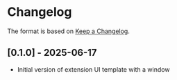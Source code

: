 # Changelog

The format is based on [Keep a Changelog](https://keepachangelog.com/en/1.0.0/).


## [0.1.0] - 2025-06-17
- Initial version of extension UI template with a window
